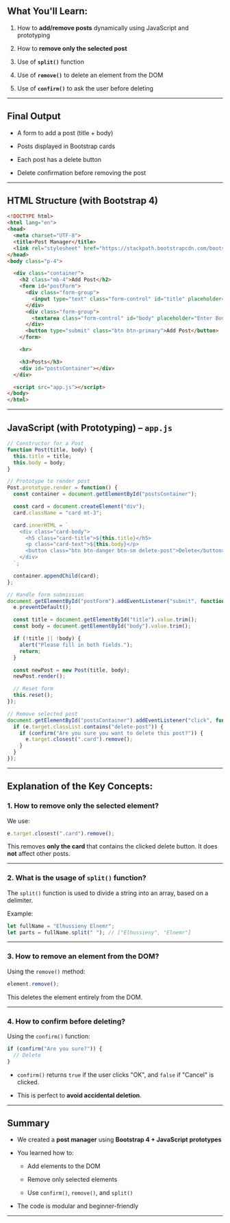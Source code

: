 

##  What You'll Learn:

1. How to **add/remove posts** dynamically using JavaScript and prototyping
    
2. How to **remove only the selected post**
    
3. Use of **`split()`** function
    
4. Use of **`remove()`** to delete an element from the DOM
    
5. Use of **`confirm()`** to ask the user before deleting
    

---

##  Final Output

- A form to add a post (title + body)
    
- Posts displayed in Bootstrap cards
    
- Each post has a delete button
    
- Delete confirmation before removing the post
    

---

##  HTML Structure (with Bootstrap 4)

```html
<!DOCTYPE html>
<html lang="en">
<head>
  <meta charset="UTF-8">
  <title>Post Manager</title>
  <link rel="stylesheet" href="https://stackpath.bootstrapcdn.com/bootstrap/4.5.2/css/bootstrap.min.css">
</head>
<body class="p-4">

  <div class="container">
    <h2 class="mb-4">Add Post</h2>
    <form id="postForm">
      <div class="form-group">
        <input type="text" class="form-control" id="title" placeholder="Enter Title">
      </div>
      <div class="form-group">
        <textarea class="form-control" id="body" placeholder="Enter Body"></textarea>
      </div>
      <button type="submit" class="btn btn-primary">Add Post</button>
    </form>

    <hr>

    <h3>Posts</h3>
    <div id="postsContainer"></div>
  </div>

  <script src="app.js"></script>
</body>
</html>
```

---

##  JavaScript (with Prototyping) – `app.js`

```javascript
// Constructor for a Post
function Post(title, body) {
  this.title = title;
  this.body = body;
}

// Prototype to render post
Post.prototype.render = function() {
  const container = document.getElementById("postsContainer");

  const card = document.createElement("div");
  card.className = "card mt-3";

  card.innerHTML = `
    <div class="card-body">
      <h5 class="card-title">${this.title}</h5>
      <p class="card-text">${this.body}</p>
      <button class="btn btn-danger btn-sm delete-post">Delete</button>
    </div>
  `;

  container.appendChild(card);
};

// Handle form submission
document.getElementById("postForm").addEventListener("submit", function(e) {
  e.preventDefault();

  const title = document.getElementById("title").value.trim();
  const body = document.getElementById("body").value.trim();

  if (!title || !body) {
    alert("Please fill in both fields.");
    return;
  }

  const newPost = new Post(title, body);
  newPost.render();

  // Reset form
  this.reset();
});

// Remove selected post
document.getElementById("postsContainer").addEventListener("click", function(e) {
  if (e.target.classList.contains("delete-post")) {
    if (confirm("Are you sure you want to delete this post?")) {
      e.target.closest(".card").remove();
    }
  }
});
```

---

##  Explanation of the Key Concepts:

###  1. How to remove **only** the selected element?

We use:

```javascript
e.target.closest(".card").remove();
```

This removes **only the card** that contains the clicked delete button. It does **not** affect other posts.

---

###  2. What is the usage of `split()` function?

The `split()` function is used to divide a string into an array, based on a delimiter.

Example:

```javascript
let fullName = "Elhussieny Elnemr";
let parts = fullName.split(" "); // ["Elhussieny", "Elnemr"]
```

---

### 3. How to remove an element from the DOM?

Using the `remove()` method:

```javascript
element.remove();
```

This deletes the element entirely from the DOM.

---

###  4. How to confirm before deleting?

Using the `confirm()` function:

```javascript
if (confirm("Are you sure?")) {
  // Delete
}
```

- `confirm()` returns `true` if the user clicks "OK", and `false` if "Cancel" is clicked.
    
- This is perfect to **avoid accidental deletion**.
    

---

##  Summary

- We created a **post manager** using **Bootstrap 4 + JavaScript prototypes**
    
- You learned how to:
    
    - Add elements to the DOM
        
    - Remove only selected elements
        
    - Use `confirm()`, `remove()`, and `split()`
        
- The code is modular and beginner-friendly
    

---

